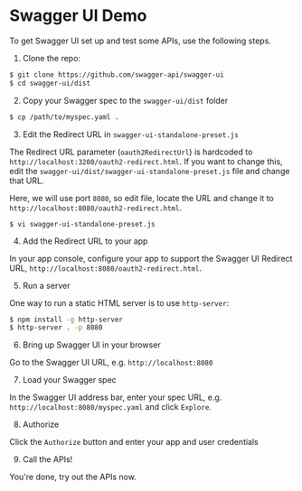 Swagger UI Demo
===============

To get Swagger UI set up and test some APIs, use the following steps.

1. Clone the repo:

```bash
$ git clone https://github.com/swagger-api/swagger-ui
$ cd swagger-ui/dist
```

2. Copy your Swagger spec to the `swagger-ui/dist` folder

```bash
$ cp /path/to/myspec.yaml .
```

3. Edit the Redirect URL in `swagger-ui-standalone-preset.js`

The Redirect URL parameter (`oauth2RedirectUrl`) is hardcoded to `http://localhost:3200/oauth2-redirect.html`. If you want to change this, edit the `swagger-ui/dist/swagger-ui-standalone-preset.js` file and change that URL.

Here, we will use port `8080`, so edit file, locate the URL and change it to `http://localhost:8080/oauth2-redirect.html`.

```
$ vi swagger-ui-standalone-preset.js
```

4. Add the Redirect URL to your app

In your app console, configure your app to support the Swagger UI Redirect URL, `http://localhost:8080/oauth2-redirect.html`.

5. Run a server

One way to run a static HTML server is to use `http-server`:

```bash
$ npm install -g http-server
$ http-server . -p 8080
```

6. Bring up Swagger UI in your browser

Go to the Swagger UI URL, e.g. `http://localhost:8080`

7. Load your Swagger spec

In the Swagger UI address bar, enter your spec URL, e.g. `http://localhost:8080/myspec.yaml` and click `Explore`.

8. Authorize

Click the `Authorize` button and enter your app and user credentials

9. Call the APIs!

You're done, try out the APIs now.